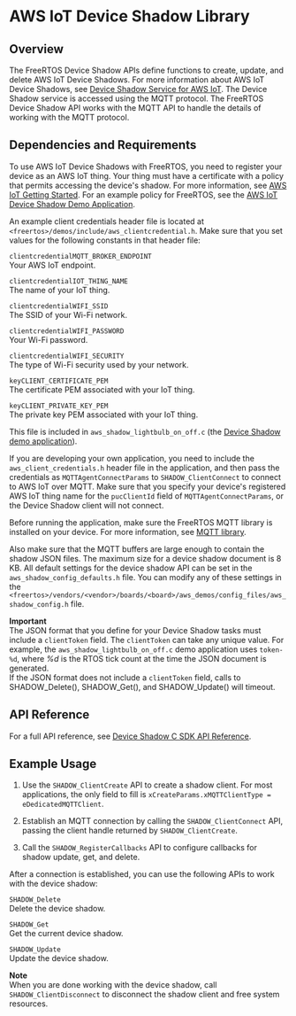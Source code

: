 # AWS IoT Device Shadow Library<a name="freertos-lib-cloud-shadows"></a>

## Overview<a name="freertos-shadow-overview"></a>

The FreeRTOS Device Shadow APIs define functions to create, update, and delete AWS IoT Device Shadows\. For more information about AWS IoT Device Shadows, see [Device Shadow Service for AWS IoT](https://docs.aws.amazon.com/iot/latest/developerguide/iot-device-shadows.html)\. The Device Shadow service is accessed using the MQTT protocol\. The FreeRTOS Device Shadow API works with the MQTT API to handle the details of working with the MQTT protocol\.

## Dependencies and Requirements<a name="freertos-shadow-dependencies"></a>

To use AWS IoT Device Shadows with FreeRTOS, you need to register your device as an AWS IoT thing\. Your thing must have a certificate with a policy that permits accessing the device's shadow\. For more information, see [AWS IoT Getting Started](https://docs.aws.amazon.com/iot/latest/developerguide/iot-gs.html)\. For an example policy for FreeRTOS, see the [AWS IoT Device Shadow Demo Application](shadow-demo.md)\.

An example client credentials header file is located at `<freertos>/demos/include/aws_clientcredential.h`\. Make sure that you set values for the following constants in that header file:

`clientcredentialMQTT_BROKER_ENDPOINT`  
Your AWS IoT endpoint\.

`clientcredentialIOT_THING_NAME`  
The name of your IoT thing\.

`clientcredentialWIFI_SSID`  
The SSID of your Wi\-Fi network\.

`clientcredentialWIFI_PASSWORD`  
Your Wi\-Fi password\.

`clientcredentialWIFI_SECURITY`  
The type of Wi\-Fi security used by your network\.

`keyCLIENT_CERTIFICATE_PEM`  
The certificate PEM associated with your IoT thing\.

`keyCLIENT_PRIVATE_KEY_PEM`  
The private key PEM associated with your IoT thing\.

This file is included in `aws_shadow_lightbulb_on_off.c` \(the [Device Shadow demo application](shadow-demo.md)\)\.

If you are developing your own application, you need to include the `aws_client_credentials.h` header file in the application, and then pass the credentials as `MQTTAgentConnectParams` to `SHADOW_ClientConnect` to connect to AWS IoT over MQTT\. Make sure that you specify your device's registered AWS IoT thing name for the `pucClientId` field of `MQTTAgentConnectParams`, or the Device Shadow client will not connect\.

Before running the application, make sure the FreeRTOS MQTT library is installed on your device\. For more information, see [MQTT library](freertos-mqtt-2.md)\. 

Also make sure that the MQTT buffers are large enough to contain the shadow JSON files\. The maximum size for a device shadow document is 8 KB\. All default settings for the device shadow API can be set in the `aws_shadow_config_defaults.h` file\. You can modify any of these settings in the `<freertos>/vendors/<vendor>/boards/<board>/aws_demos/config_files/aws_shadow_config.h` file\.

**Important**  
The JSON format that you define for your Device Shadow tasks must include a `clientToken` field\. The `clientToken` can take any unique value\. For example, the `aws_shadow_lightbulb_on_off.c` demo application uses `token-%d`, where *%d* is the RTOS tick count at the time the JSON document is generated\.  
If the JSON format does not include a `clientToken` field, calls to SHADOW\_Delete\(\), SHADOW\_Get\(\), and SHADOW\_Update\(\) will timeout\.

## API Reference<a name="freertos-shadow-api"></a>

For a full API reference, see [Device Shadow C SDK API Reference](https://docs.aws.amazon.com/freertos/latest/lib-ref/html1/aws__shadow_8h.html)\.

## Example Usage<a name="freertos-shadow-example"></a>

1. Use the `SHADOW_ClientCreate` API to create a shadow client\. For most applications, the only field to fill is `xCreateParams.xMQTTClientType = eDedicatedMQTTClient`\.

1. Establish an MQTT connection by calling the `SHADOW_ClientConnect` API, passing the client handle returned by `SHADOW_ClientCreate`\.

1. Call the `SHADOW_RegisterCallbacks` API to configure callbacks for shadow update, get, and delete\.

After a connection is established, you can use the following APIs to work with the device shadow:

`SHADOW_Delete`  
Delete the device shadow\.

`SHADOW_Get`  
Get the current device shadow\.

`SHADOW_Update`  
Update the device shadow\.

**Note**  
When you are done working with the device shadow, call `SHADOW_ClientDisconnect` to disconnect the shadow client and free system resources\.